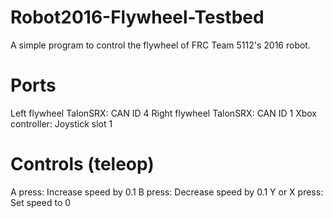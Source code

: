 # Robot2016-Flywheel-Testbed
 A simple program to control the flywheel of FRC Team 5112's 2016 robot.

# Ports
Left flywheel TalonSRX: CAN ID 4
Right flywheel TalonSRX: CAN ID 1
Xbox controller: Joystick slot 1

# Controls (teleop)
A press: Increase speed by 0.1
B press: Decrease speed by 0.1
Y or X press: Set speed to 0 